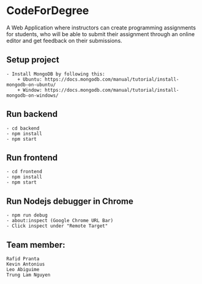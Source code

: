 # CodeForDegree
A Web Application where instructors can create programming assignments for students, who will be able to submit their assignment through an online editor and get feedback on their submissions.
## Setup project
	- Install MongoDB by following this:
		+ Ubuntu: https://docs.mongodb.com/manual/tutorial/install-mongodb-on-ubuntu/
		+ Window: https://docs.mongodb.com/manual/tutorial/install-mongodb-on-windows/
## Run backend
	- cd backend
	- npm install 
	- npm start
## Run frontend
	- cd frontend
	- npm install
	- npm start
## Run Nodejs debugger in Chrome
	- npm run debug
	- about:inspect (Google Chrome URL Bar)
	- Click inspect under "Remote Target"
## Team member:
    Rafid Pranta
    Kevin Antonius
    Leo Abiguime
    Trung Lam Nguyen
